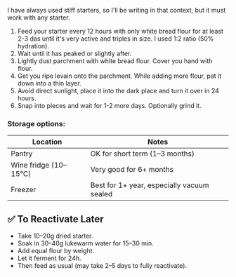 I have always used stiff starters, so I'll be writing in that context, but it must work with any starter.
1. Feed your starter every 12 hours with only white bread flour for at least 2-3 das until it's very active and triples in size. I used 1:2 ratio (50% hydration).
2. Wait until it has peaked or slightly after.
3. Lightly dust parchment with white bread flour. Cover you hand with flour.
4. Get you ripe levain onto the parchment. While adding more flour, pat it down into a thin layer.
5. Avoid direct sunlight, place it into the dark place and turn it over in 24 hours.
6. Snap into pieces and wait for 1-2 more days. Optionally grind it.

### Storage options:

|Location|Notes|
|---|---|
|Pantry|OK for short term (1–3 months)|
|Wine fridge (10–15°C)|Very good for 6+ months|
|Freezer|Best for 1+ year, especially vacuum sealed|


## ✅ To Reactivate Later

- Take 10–20g dried starter.
- Soak in 30–40g lukewarm water for 15–30 min.
- Add equal flour by weight.
- Let it ferment for 24h.
- Then feed as usual (may take 2–5 days to fully reactivate).